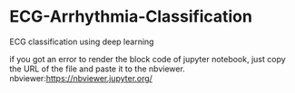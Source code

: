 # ECG-Arrhythmia-Classification
ECG classification using deep learning

if you got an error to render the block code of jupyter notebook, just copy the URL of the file and paste it to the nbviewer.
nbviewer:https://nbviewer.jupyter.org/
